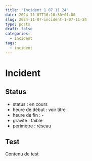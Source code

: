 ```yaml
---
title: "Incident 1 07 11 24"
date: 2024-11-07T16:10:30+01:00
slug: 2024-11-07-incident-1-07-11-24
type: posts
draft: false
categories:
  - incident
tags:
  - incident
---
```


# Incident 

## Status

* status : en cours
* heure de début : voir titre
* heure de fin : - 
* gravité : faible
* périmètre : réseau

## Test

Contenu de test
